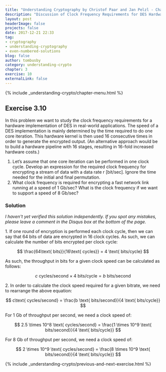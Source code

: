 ```yaml
---
title: "Understanding Cryptography by Christof Paar and Jan Pelzl - Chapter 3 Solutions - Ex3.10"
description: "Discussion of Clock Frequency Requirements for DES Hardware Implementations"
layout: post
headerImage: false
projects: false
date: 2017-12-21 22:33
tag:
- cryptography
- understanding-cryptography
- even-numbered-solutions
blog: false
author: tombusby
category: understanding-crypto
chapter: 3
exercise: 10
externalLink: false
---
```


{% include _understanding-crypto/chapter-menu.html %}

## Exercise 3.10

In this problem we want to study the clock frequency requirements for a hardware implementation of DES in real-world applications. The speed of a DES implementation is mainly determined by the time required to do one core iteration. This hardware kernel is then used 16 consecutive times in order to generate the encrypted output. (An alternative approach would be to build a hardware pipeline with 16 stages, resulting in 16-fold increased hardware costs.)

1. Let’s assume that one core iteration can be performed in one clock cycle. Develop an expression for the required clock frequency for encrypting a stream of data with a data rate r [bit/sec]. Ignore the time needed for the initial and final permutation.
2. What clock frequency is required for encrypting a fast network link running at a speed of 1 Gb/sec? What is the clock frequency if we want to support a speed of 8 Gb/sec?

### Solution

*I haven't yet verified this solution independently. If you spot any mistakes, please leave a comment in the Disqus box at the bottom of the page.*

1\. If one round of encryption is performed each clock cycle, then we can say that 64 bits of data are encrypted in 16 clock cycles. As such, we can calculate the number of bits encrypted per clock cycle:

$$ \frac{64\text{ bits}}{16\text{ cycles}} = 4 \text{ bits/cycle} $$

As such, the throughput in bits for a given clock speed can be calculated as follows:

$$ c\text{ cycles/second} \times 4 \text{ bits/cycle} = b \text{ bits/second} $$

2\. In order to calculate the clock speed required for a given bitrate, we need to rearrange the above equation:

$$ c\text{ cycles/second} = \frac{b \text{ bits/second}}{4 \text{ bits/cycle}} $$

For 1 Gb of throughput per second, we need a clock speed of:

$$ 2.5 \times 10^8 \text{ cycles/second} = \frac{1 \times 10^9 \text{ bits/second}}{4 \text{ bits/cycle}} $$

For 8 Gb of throughput per second, we need a clock speed of:

$$ 2 \times 10^9 \text{ cycles/second} = \frac{8 \times 10^9 \text{ bits/second}}{4 \text{ bits/cycle}} $$

{% include _understanding-crypto/previous-and-next-exercise.html %}
